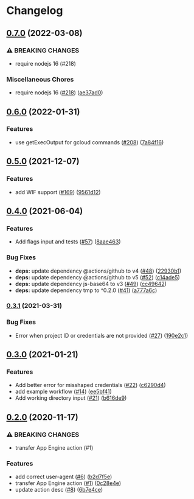 # Changelog

## [0.7.0](https://www.github.com/google-github-actions/deploy-appengine/compare/v0.6.0...v0.7.0) (2022-03-08)


### ⚠ BREAKING CHANGES

* require nodejs 16 (#218)

### Miscellaneous Chores

* require nodejs 16 ([#218](https://www.github.com/google-github-actions/deploy-appengine/issues/218)) ([ae37ad0](https://www.github.com/google-github-actions/deploy-appengine/commit/ae37ad06269e52a79e263e085bb3a8a7a34e05b3))

## [0.6.0](https://www.github.com/google-github-actions/deploy-appengine/compare/v0.5.0...v0.6.0) (2022-01-31)


### Features

* use getExecOutput for gcloud commands ([#208](https://www.github.com/google-github-actions/deploy-appengine/issues/208)) ([7a84f16](https://www.github.com/google-github-actions/deploy-appengine/commit/7a84f160eca91610f142e02372d96af4cec204e4))

## [0.5.0](https://www.github.com/google-github-actions/deploy-appengine/compare/v0.4.0...v0.5.0) (2021-12-07)


### Features

* add WIF support ([#169](https://www.github.com/google-github-actions/deploy-appengine/issues/169)) ([9561d12](https://www.github.com/google-github-actions/deploy-appengine/commit/9561d1239a5f8208fc7614c9ff350ca787b61211))

## [0.4.0](https://www.github.com/google-github-actions/deploy-appengine/compare/v0.3.1...v0.4.0) (2021-06-04)


### Features

* Add flags input and tests ([#57](https://www.github.com/google-github-actions/deploy-appengine/issues/57)) ([8aae463](https://www.github.com/google-github-actions/deploy-appengine/commit/8aae463f646fdf5c6ca3e6c9affbfd7be9d6d664))


### Bug Fixes

* **deps:** update dependency @actions/github to v4 ([#48](https://www.github.com/google-github-actions/deploy-appengine/issues/48)) ([22930b1](https://www.github.com/google-github-actions/deploy-appengine/commit/22930b18cbc21992adfe1829f505127deb9e095e))
* **deps:** update dependency @actions/github to v5 ([#52](https://www.github.com/google-github-actions/deploy-appengine/issues/52)) ([c14ade5](https://www.github.com/google-github-actions/deploy-appengine/commit/c14ade5fdb7581f4a344bcc7c50763bda122d28f))
* **deps:** update dependency js-base64 to v3 ([#49](https://www.github.com/google-github-actions/deploy-appengine/issues/49)) ([cc49642](https://www.github.com/google-github-actions/deploy-appengine/commit/cc49642f14ab96c60a8707301c5352d87eb61807))
* **deps:** update dependency tmp to ^0.2.0 ([#41](https://www.github.com/google-github-actions/deploy-appengine/issues/41)) ([a777a6c](https://www.github.com/google-github-actions/deploy-appengine/commit/a777a6cfd250049d3d7a988fc6537fa169e10181))

### [0.3.1](https://www.github.com/google-github-actions/deploy-appengine/compare/v0.3.0...v0.3.1) (2021-03-31)


### Bug Fixes

* Error when project ID or credentials are not provided ([#27](https://www.github.com/google-github-actions/deploy-appengine/issues/27)) ([190e2c1](https://www.github.com/google-github-actions/deploy-appengine/commit/190e2c145a27274614723e75a4efc567864a564a))

## [0.3.0](https://www.github.com/google-github-actions/deploy-appengine/compare/v0.2.0...v0.3.0) (2021-01-21)


### Features

* Add better error for misshaped credentials ([#22](https://www.github.com/google-github-actions/deploy-appengine/issues/22)) ([c6290d4](https://www.github.com/google-github-actions/deploy-appengine/commit/c6290d4810b64907b2a41ce4dde866e629bab792))
* add example workflow ([#14](https://www.github.com/google-github-actions/deploy-appengine/issues/14)) ([ee5bf41](https://www.github.com/google-github-actions/deploy-appengine/commit/ee5bf411b807a187809fad3cbf240c80029f12e7))
* Add working directory input ([#21](https://www.github.com/google-github-actions/deploy-appengine/issues/21)) ([b616de9](https://www.github.com/google-github-actions/deploy-appengine/commit/b616de98e0771e8583e79ff21cee13d53872a5cf))

## [0.2.0](https://www.github.com/google-github-actions/deploy-appengine/compare/v0.1.0...v0.2.0) (2020-11-17)


### ⚠ BREAKING CHANGES

* transfer App Engine action (#1)

### Features

* add correct user-agent ([#6](https://www.github.com/google-github-actions/deploy-appengine/issues/6)) ([b2d7f5e](https://www.github.com/google-github-actions/deploy-appengine/commit/b2d7f5e25902cbd0209d8f83164ab891330c3845))
* transfer App Engine action ([#1](https://www.github.com/google-github-actions/deploy-appengine/issues/1)) ([0c28e4e](https://www.github.com/google-github-actions/deploy-appengine/commit/0c28e4e9c1737ef8cb0ad01c7de425032b3ef18b))
* update action desc ([#8](https://www.github.com/google-github-actions/deploy-appengine/issues/8)) ([6b7e4ce](https://www.github.com/google-github-actions/deploy-appengine/commit/6b7e4ce5ecf9c067d20a39902523194335168ca8))
